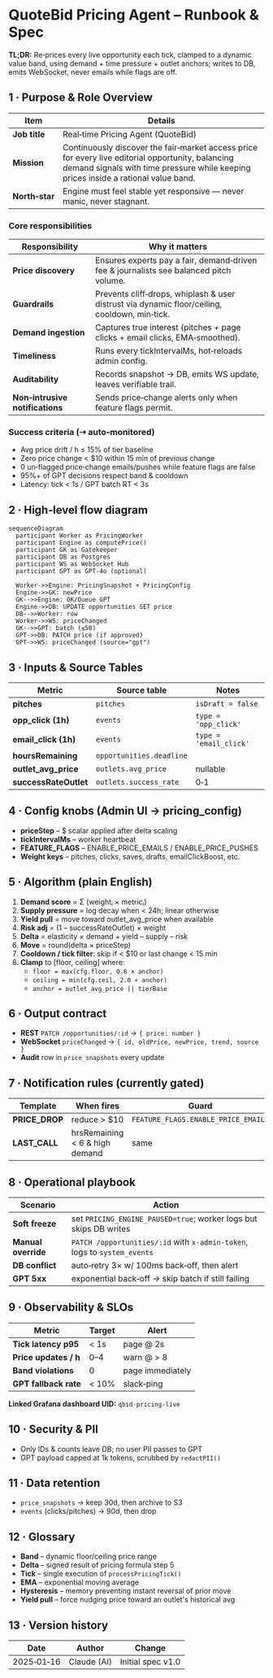 # QuoteBid Pricing Agent – Runbook & Spec

**TL;DR:** Re‑prices every live opportunity each tick, clamped to a dynamic value band, using demand + time pressure + outlet anchors; writes to DB, emits WebSocket, never emails while flags are off.

## 1 · Purpose & Role Overview

| Item | Details |
|------|---------|
| **Job title** | Real‑time Pricing Agent (QuoteBid) |
| **Mission** | Continuously discover the fair‑market access price for every live editorial opportunity, balancing demand signals with time pressure while keeping prices inside a rational value band. |
| **North‑star** | Engine must feel stable yet responsive — never manic, never stagnant. |

### Core responsibilities

| Responsibility | Why it matters |
|----------------|----------------|
| **Price discovery** | Ensures experts pay a fair, demand‑driven fee & journalists see balanced pitch volume. |
| **Guardrails** | Prevents cliff‑drops, whiplash & user distrust via dynamic floor/ceiling, cooldown, min‑tick. |
| **Demand ingestion** | Captures true interest (pitches + page clicks + email clicks, EMA‑smoothed). |
| **Timeliness** | Runs every tickIntervalMs, hot‑reloads admin config. |
| **Auditability** | Records snapshot → DB, emits WS update, leaves verifiable trail. |
| **Non‑intrusive notifications** | Sends price‑change alerts only when feature flags permit. |

### Success criteria (⇢ auto‑monitored)

- Avg price drift / h ≤ 15% of tier baseline
- Zero price change < $10 within 15 min of previous change
- 0 un‑flagged price‑change emails/pushes while feature flags are false
- 95%+ of GPT decisions respect band & cooldown
- Latency: tick < 1s / GPT batch RT < 3s

## 2 · High‑level flow diagram

```mermaid
sequenceDiagram
  participant Worker as PricingWorker
  participant Engine as computePrice()
  participant GK as Gatekeeper
  participant DB as Postgres
  participant WS as WebSocket Hub
  participant GPT as GPT‑4o (optional)

  Worker->>Engine: PricingSnapshot + PricingConfig
  Engine->>GK: newPrice
  GK-->>Engine: OK/Queue GPT
  Engine->>DB: UPDATE opportunities SET price
  DB-->>Worker: row
  Worker->>WS: priceChanged
  GK-->>GPT: batch (≤50)
  GPT->>DB: PATCH price (if approved)
  GPT->>WS: priceChanged (source="gpt")
```

## 3 · Inputs & Source Tables

| Metric | Source table | Notes |
|--------|--------------|-------|
| **pitches** | `pitches` | `isDraft = false` |
| **opp_click (1h)** | `events` | `type = 'opp_click'` |
| **email_click (1h)** | `events` | `type = 'email_click'` |
| **hoursRemaining** | `opportunities.deadline` | |
| **outlet_avg_price** | `outlets.avg_price` | nullable |
| **successRateOutlet** | `outlets.success_rate` | 0‑1 |

## 4 · Config knobs (Admin UI → pricing_config)

- **priceStep** – $ scalar applied after delta scaling
- **tickIntervalMs** – worker heartbeat
- **FEATURE_FLAGS** – ENABLE_PRICE_EMAILS / ENABLE_PRICE_PUSHES
- **Weight keys** – pitches, clicks, saves, drafts, emailClickBoost, etc.

## 5 · Algorithm (plain English)

1. **Demand score** = Σ (weightᵢ × metricᵢ)
2. **Supply pressure** = log decay when < 24h; linear otherwise
3. **Yield pull** = move toward outlet_avg_price when available
4. **Risk adj** = (1 – successRateOutlet) × weight
5. **Delta** = elasticity × demand + yield – supply – risk
6. **Move** = round(delta × priceStep)
7. **Cooldown / tick filter**: skip if < $10 or last change < 15 min
8. **Clamp** to [floor, ceiling] where:
   - `floor = max(cfg.floor, 0.6 × anchor)`
   - `ceiling = min(cfg.ceil, 2.0 × anchor)`
   - `anchor = outlet_avg_price || tierBase`

## 6 · Output contract

- **REST** `PATCH /opportunities/:id` → `{ price: number }`
- **WebSocket** `priceChanged` → `{ id, oldPrice, newPrice, trend, source }`
- **Audit** row in `price_snapshots` every update

## 7 · Notification rules (currently gated)

| Template | When fires | Guard |
|----------|------------|-------|
| **PRICE_DROP** | reduce > $10 | `FEATURE_FLAGS.ENABLE_PRICE_EMAILS` |
| **LAST_CALL** | hrsRemaining < 6 & high demand | same |

## 8 · Operational playbook

| Scenario | Action |
|----------|--------|
| **Soft freeze** | set `PRICING_ENGINE_PAUSED=true`; worker logs but skips DB writes |
| **Manual override** | `PATCH /opportunities/:id` with `x-admin-token`, logs to `system_events` |
| **DB conflict** | auto‑retry 3× w/ 100ms back‑off, then alert |
| **GPT 5xx** | exponential back‑off → skip batch if still failing |

## 9 · Observability & SLOs

| Metric | Target | Alert |
|--------|--------|-------|
| **Tick latency p95** | < 1s | page @ 2s |
| **Price updates / h** | 0–4 | warn @ > 8 |
| **Band violations** | 0 | page immediately |
| **GPT fallback rate** | < 10% | slack‑ping |

**Linked Grafana dashboard UID:** `qbid‑pricing‑live`

## 10 · Security & PII

- Only IDs & counts leave DB; no user PII passes to GPT
- GPT payload capped at 1k tokens, scrubbed by `redactPII()`

## 11 · Data retention

- `price_snapshots` → keep 30d, then archive to S3
- `events` (clicks/pitches) → 90d, then drop

## 12 · Glossary

- **Band** – dynamic floor/ceiling price range
- **Delta** – signed result of pricing formula step 5
- **Tick** – single execution of `processPricingTick()`
- **EMA** – exponential moving average
- **Hysteresis** – memory preventing instant reversal of prior move
- **Yield pull** – force nudging price toward an outlet's historical avg

## 13 · Version history

| Date | Author | Change |
|------|--------|--------|
| 2025‑01‑16 | Claude (AI) | Initial spec v1.0 
